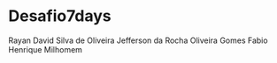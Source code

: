 # Desafio7days
Rayan David Silva de Oliveira
Jefferson da Rocha Oliveira Gomes
Fabio Henrique Milhomem
